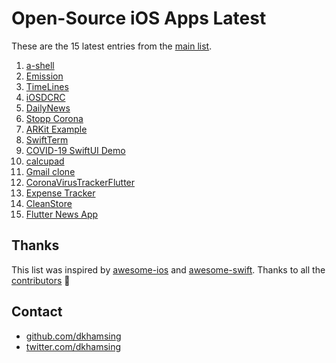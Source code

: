 # Open-Source iOS Apps Latest

These are the 15 latest entries from the [main list](https://github.com/dkhamsing/open-source-ios-apps).


1. [a-shell](https://github.com/holzschu/a-shell)
2. [Emission](https://github.com/e-mission/e-mission-phone)
3. [TimeLines](https://github.com/mathieudutour/TimeLines)
4. [iOSDCRC](https://github.com/fromkk/iOSDCRC)
5. [DailyNews](https://github.com/latifatcii/DailyNews)
6. [Stopp Corona](https://github.com/austrianredcross/stopp-corona-ios)
7. [ARKit Example](https://github.com/gao0122/ARKit-Example-by-Apple)
8. [SwiftTerm](https://github.com/migueldeicaza/SwiftTerm)
9. [COVID-19 SwiftUI Demo](https://github.com/Joker462/COVID-19_SwiftUI_Demo)
10. [calcupad](https://github.com/kwonye/calcupad)
11. [Gmail clone](https://github.com/rodydavis/gmail_clone)
12. [CoronaVirusTrackerFlutter](https://github.com/alfianlosari/CoronaVirusTrackerFlutter)
13. [Expense Tracker](https://github.com/alfianlosari/SwiftUICDExpenseTrackerCompleted)
14. [CleanStore](https://github.com/Clean-Swift/CleanStore)
15. [Flutter News App](https://github.com/theindianappguy/FlutterNewsApp)

## Thanks

This list was inspired by [awesome-ios](https://github.com/vsouza/awesome-ios) and [awesome-swift](https://github.com/matteocrippa/awesome-swift). Thanks to all the [contributors](https://github.com/dkhamsing/open-source-ios-apps/graphs/contributors) 🎉 

## Contact

- [github.com/dkhamsing](https://github.com/dkhamsing)
- [twitter.com/dkhamsing](https://twitter.com/dkhamsing)
